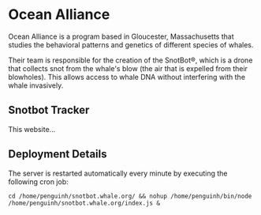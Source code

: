 # Ocean Alliance

Ocean Alliance is a program based in Gloucester, Massachusetts that studies the behavioral patterns and genetics of different species of whales.

Their team is responsible for the creation of the SnotBot&reg;, which is a drone that collects snot from the whale's blow (the air that is expelled from their blowholes). This allows access to whale DNA without interfering with the whale invasively.

## Snotbot Tracker

This website...

## Deployment Details

The server is restarted automatically every minute by executing the following cron job:

```
cd /home/penguinh/snotbot.whale.org/ && nohup /home/penguinh/bin/node /home/penguinh/snotbot.whale.org/index.js &
```
